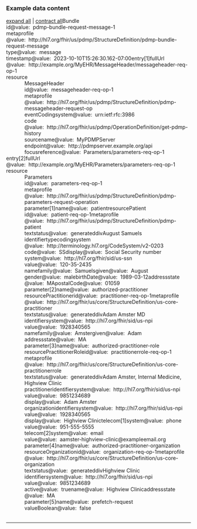 <h3>Example data content</h3>

<div class="fm_ex"><span id="expandNote"><a class="expandLink" href="#" onclick="javascript:{document.querySelectorAll('.fm_ex .detail.collapse').forEach(el => {el.classList.remove('collapse'); el.classList.remove('in'); el.classList.add('in');}); document.querySelectorAll('.fm_ex .summary').forEach(el => {el.classList.remove('collapsed');});}">expand all</a> | <a class="expandLink" href="#" onclick="javascript:{document.querySelectorAll('.fm_ex .detail.in').forEach(el => {el.classList.remove('in'); el.classList.remove('in'); el.classList.add('collapse');}); document.querySelectorAll('.fm_ex .summary').forEach(el => {el.classList.add('collapsed');}); }">contract all</a></span><span class="emph0">Bundle</span><br /><span style="display:inline-block"><span class="emph1">id</span><span style="display:inline-block"><span class="leastEmph fhirValue">@value</span>: &nbsp;<span class="valueEmph">pdmp-bundle-request-message-1</span></span></span><br><span style="display:inline-block"><span class="emph1">meta</span><span style="display:inline-block"><span class="emph2">profile</span></span></span><span style="display:inline-block"><span class="leastEmph fhirValue">@value</span>: &nbsp;<span class="valueEmph">http://hl7.org/fhir/us/pdmp/StructureDefinition/pdmp-bundle-request-message</span></span><br><span style="display:inline-block"><span class="emph1">type</span><span style="display:inline-block"><span class="leastEmph fhirValue">@value</span>: &nbsp;<span class="valueEmph">message</span></span></span><br><span style="display:inline-block"><span class="emph1">timestamp</span><span style="display:inline-block"><span class="leastEmph fhirValue">@value</span>: &nbsp;<span class="valueEmph">2023-10-10T15:26:30.162-07:00</span></span></span><span class="indent0"><span style="display:inline-block"><span class="emph1">entry[1]</span><span style="display:inline-block"><span class="emph2">fullUrl</span></span></span><span style="display:inline-block"><span class="leastEmph fhirValue">@value</span>: &nbsp;<span class="valueEmph">http://example.org/MyEHR/MessageHeader/messageheader-req-op-1</span></span><br><span style="display:inline-block"><span class="emph2">resource</span><span style="margin-left:50px; display:block"><span class="preSummary"></span><span data-toggle="collapse" style="display:inline-block;"  data-target="#_Bundle_entry_resource_MessageHeader" class="emph0 summary collapsed">MessageHeader</span><span id="_Bundle_entry_resource_MessageHeader" class="detail collapse"><br><span style="display:inline-block"><span class="emph1">id</span><span style="display:inline-block"><span class="leastEmph fhirValue">@value</span>: &nbsp;<span class="valueEmph">messageheader-req-op-1</span></span></span><br><span style="display:inline-block"><span class="emph1">meta</span><span style="display:inline-block"><span class="emph2">profile</span></span></span><span style="display:inline-block"><span class="leastEmph fhirValue">@value</span>: &nbsp;<span class="valueEmph">http://hl7.org/fhir/us/pdmp/StructureDefinition/pdmp-messageheader-request-op</span></span><br><span style="display:inline-block"><span class="emph1">eventCoding</span><span style="display:inline-block"><span class="emph2">system</span></span></span><span style="display:inline-block"><span class="leastEmph fhirValue">@value</span>: &nbsp;<span class="valueEmph">urn:ietf:rfc:3986</span></span><span style="display:inline-block"><span class="emph2">code</span><span style="display:inline-block"><span class="leastEmph fhirValue">@value</span>: &nbsp;<span class="valueEmph">http://hl7.org/fhir/us/pdmp/OperationDefinition/get-pdmp-history</span></span></span><br><span style="display:inline-block"><span class="emph1">source</span><span style="display:inline-block"><span class="emph2">name</span></span></span><span style="display:inline-block"><span class="leastEmph fhirValue">@value</span>: &nbsp;<span class="valueEmph">MyPDMPServer</span></span><span style="display:inline-block"><span class="emph2">endpoint</span><span style="display:inline-block"><span class="leastEmph fhirValue">@value</span>: &nbsp;<span class="valueEmph">http://pdmpserver.example.org/api</span></span></span><br><span style="display:inline-block"><span class="emph1">focus</span><span style="display:inline-block"><span class="emph2">reference</span></span></span><span style="display:inline-block"><span class="leastEmph fhirValue">@value</span>: &nbsp;<span class="valueEmph">Parameters/parameters-req-op-1</span></span></span></span></span><br/><span style="display:inline-block"><span class="emph1">entry[2]</span><span style="display:inline-block"><span class="emph2">fullUrl</span></span></span><span style="display:inline-block"><span class="leastEmph fhirValue">@value</span>: &nbsp;<span class="valueEmph">http://example.org/MyEHR/Parameters/parameters-req-op-1</span></span><br><span style="display:inline-block"><span class="emph2">resource</span><span style="margin-left:50px; display:block"><span class="preSummary"></span><span data-toggle="collapse" style="display:inline-block;"  data-target="#_Bundle_entry2_resource_Parameters" class="emph0 summary collapsed">Parameters</span><span id="_Bundle_entry2_resource_Parameters" class="detail collapse"><br><span style="display:inline-block"><span class="emph1">id</span><span style="display:inline-block"><span class="leastEmph fhirValue">@value</span>: &nbsp;<span class="valueEmph">parameters-req-op-1</span></span></span><br><span style="display:inline-block"><span class="emph1">meta</span><span style="display:inline-block"><span class="emph2">profile</span></span></span><span style="display:inline-block"><span class="leastEmph fhirValue">@value</span>: &nbsp;<span class="valueEmph">http://hl7.org/fhir/us/pdmp/StructureDefinition/pdmp-parameters-request-operation</span></span><span class="indent1"><span style="display:inline-block"><span class="emph1">parameter[1]</span><span style="display:inline-block"><span class="emph2">name</span></span></span><span style="display:inline-block"><span class="leastEmph fhirValue">@value</span>: &nbsp;<span class="valueEmph">patient</span></span><span style="display:inline-block"><span class="emph2">resource</span><span style="display:inline-block"><span class="emph3">Patient</span></span></span><span style="display:inline-block"><span class="emph4">id</span><span style="display:inline-block"><span class="leastEmph fhirValue">@value</span>: &nbsp;<span class="valueEmph">patient-req-op-1</span></span></span><span style="display:inline-block"><span class="emph4">meta</span><span style="display:inline-block"><span class="emph5">profile</span></span></span><span style="display:inline-block"><span class="leastEmph fhirValue">@value</span>: &nbsp;<span class="valueEmph">http://hl7.org/fhir/us/pdmp/StructureDefinition/pdmp-patient</span></span><span style="display:inline-block"><span class="emph4">text</span><span style="display:inline-block"><span class="emph5">status</span></span></span><span style="display:inline-block"><span class="leastEmph fhirValue">@value</span>: &nbsp;<span class="valueEmph">generated</span></span><span class="fhirText"><span class="preText"></span><span data-toggle="collapse" style="display:inline-block;"  data-target="#_Bundle_entry2_resource_Parameters_parameter_resource_Patient_text_div" class="emph2 fhirDiv summary collapsed">div</span><span id="_Bundle_entry2_resource_Parameters_parameter_resource_Patient_text_div" class="detail collapse"><span class="longContentEdit"></span><span class="longHiddenContent">August Samuels</span></span></span><br><span style="display:inline-block"><span class="emph4">identifier</span><span style="display:inline-block"><span class="emph5">type</span></span></span><span style="display:inline-block"><span class="leastEmph">coding</span><span style="display:inline-block"><span class="leastEmph">system</span></span></span><span style="display:inline-block"><span class="leastEmph fhirValue">@value</span>: &nbsp;<span class="valueEmph">http://terminology.hl7.org/CodeSystem/v2-0203</span></span><span style="display:inline-block"><span class="leastEmph">code</span><span style="display:inline-block"><span class="leastEmph fhirValue">@value</span>: &nbsp;<span class="valueEmph">SS</span></span></span><span style="display:inline-block"><span class="leastEmph">display</span><span style="display:inline-block"><span class="leastEmph fhirValue">@value</span>: &nbsp;<span class="boldValueEmph">Social Security number</span></span></span><br><span style="display:inline-block"><span class="emph5">system</span><span style="display:inline-block"><span class="leastEmph fhirValue">@value</span>: &nbsp;<span class="valueEmph">http://hl7.org/fhir/sid/us-ssn</span></span></span><span style="display:inline-block"><span class="emph5">value</span><span style="display:inline-block"><span class="leastEmph fhirValue">@value</span>: &nbsp;<span class="valueEmph">120-35-2435</span></span></span><br><span style="display:inline-block"><span class="emph4">name</span><span style="display:inline-block"><span class="emph5">family</span></span></span><span style="display:inline-block"><span class="leastEmph fhirValue">@value</span>: &nbsp;<span class="valueEmph">Samuels</span></span><span style="display:inline-block"><span class="emph5">given</span><span style="display:inline-block"><span class="leastEmph fhirValue">@value</span>: &nbsp;<span class="valueEmph">August</span></span></span><br><span style="display:inline-block"><span class="emph4">gender</span><span style="display:inline-block"><span class="leastEmph fhirValue">@value</span>: &nbsp;<span class="valueEmph">male</span></span></span><span style="display:inline-block"><span class="emph4">birthDate</span><span style="display:inline-block"><span class="leastEmph fhirValue">@value</span>: &nbsp;<span class="valueEmph">1989-03-12</span></span></span><span style="display:inline-block"><span class="emph4">address</span><span style="display:inline-block"><span class="emph5">state</span></span></span><span style="display:inline-block"><span class="leastEmph fhirValue">@value</span>: &nbsp;<span class="valueEmph">MA</span></span><span style="display:inline-block"><span class="emph5">postalCode</span><span style="display:inline-block"><span class="leastEmph fhirValue">@value</span>: &nbsp;<span class="valueEmph">01059</span></span></span><br><span style="display:inline-block"><span class="emph1">parameter[2]</span><span style="display:inline-block"><span class="emph2">name</span></span></span><span style="display:inline-block"><span class="leastEmph fhirValue">@value</span>: &nbsp;<span class="valueEmph">authorized-practitioner</span></span><span style="display:inline-block"><span class="emph2">resource</span><span style="display:inline-block"><span class="emph3">Practitioner</span></span></span><span style="display:inline-block"><span class="emph4">id</span><span style="display:inline-block"><span class="leastEmph fhirValue">@value</span>: &nbsp;<span class="valueEmph">practitioner-req-op-1</span></span></span><span style="display:inline-block"><span class="emph4">meta</span><span style="display:inline-block"><span class="emph5">profile</span></span></span><span style="display:inline-block"><span class="leastEmph fhirValue">@value</span>: &nbsp;<span class="valueEmph">http://hl7.org/fhir/us/core/StructureDefinition/us-core-practitioner</span></span><span style="display:inline-block"><span class="emph4">text</span><span style="display:inline-block"><span class="emph5">status</span></span></span><span style="display:inline-block"><span class="leastEmph fhirValue">@value</span>: &nbsp;<span class="valueEmph">generated</span></span><span class="fhirText"><span class="preText"></span><span data-toggle="collapse" style="display:inline-block;"  data-target="#_Bundle_entry2_resource_Parameters_parameter2_resource_Practitioner_text_div" class="emph2 fhirDiv summary collapsed">div</span><span id="_Bundle_entry2_resource_Parameters_parameter2_resource_Practitioner_text_div" class="detail collapse"><span class="longContentEdit"></span><span class="longHiddenContent">Adam Amster MD</span></span></span><br><span style="display:inline-block"><span class="emph4">identifier</span><span style="display:inline-block"><span class="emph5">system</span></span></span><span style="display:inline-block"><span class="leastEmph fhirValue">@value</span>: &nbsp;<span class="valueEmph">http://hl7.org/fhir/sid/us-npi</span></span><span style="display:inline-block"><span class="emph5">value</span><span style="display:inline-block"><span class="leastEmph fhirValue">@value</span>: &nbsp;<span class="valueEmph">1928340565</span></span></span><br><span style="display:inline-block"><span class="emph4">name</span><span style="display:inline-block"><span class="emph5">family</span></span></span><span style="display:inline-block"><span class="leastEmph fhirValue">@value</span>: &nbsp;<span class="valueEmph">Amster</span></span><span style="display:inline-block"><span class="emph5">given</span><span style="display:inline-block"><span class="leastEmph fhirValue">@value</span>: &nbsp;<span class="valueEmph">Adam</span></span></span><br><span style="display:inline-block"><span class="emph4">address</span><span style="display:inline-block"><span class="emph5">state</span></span></span><span style="display:inline-block"><span class="leastEmph fhirValue">@value</span>: &nbsp;<span class="valueEmph">MA</span></span><br><span style="display:inline-block"><span class="emph1">parameter[3]</span><span style="display:inline-block"><span class="emph2">name</span></span></span><span style="display:inline-block"><span class="leastEmph fhirValue">@value</span>: &nbsp;<span class="valueEmph">authorized-practitioner-role</span></span><span style="display:inline-block"><span class="emph2">resource</span><span style="display:inline-block"><span class="emph3">PractitionerRole</span></span></span><span style="display:inline-block"><span class="emph4">id</span><span style="display:inline-block"><span class="leastEmph fhirValue">@value</span>: &nbsp;<span class="valueEmph">practitionerrole-req-op-1</span></span></span><span style="display:inline-block"><span class="emph4">meta</span><span style="display:inline-block"><span class="emph5">profile</span></span></span><span style="display:inline-block"><span class="leastEmph fhirValue">@value</span>: &nbsp;<span class="valueEmph">http://hl7.org/fhir/us/core/StructureDefinition/us-core-practitionerrole</span></span><span style="display:inline-block"><span class="emph4">text</span><span style="display:inline-block"><span class="emph5">status</span></span></span><span style="display:inline-block"><span class="leastEmph fhirValue">@value</span>: &nbsp;<span class="valueEmph">generated</span></span><span class="fhirText"><span class="preText"></span><span data-toggle="collapse" style="display:inline-block;"  data-target="#_Bundle_entry2_resource_Parameters_parameter3_resource_PractitionerRole_text_div" class="emph2 fhirDiv summary collapsed">div</span><span id="_Bundle_entry2_resource_Parameters_parameter3_resource_PractitionerRole_text_div" class="detail collapse"><span class="longContentEdit"></span><span class="longHiddenContent">Adam Amster, Internal Medicine, Highview Clinic</span></span></span><br><span style="display:inline-block"><span class="emph4">practitioner</span><span style="display:inline-block"><span class="emph5">identifier</span></span></span><span style="display:inline-block"><span class="leastEmph">system</span><span style="display:inline-block"><span class="leastEmph fhirValue">@value</span>: &nbsp;<span class="valueEmph">http://hl7.org/fhir/sid/us-npi</span></span></span><span style="display:inline-block"><span class="leastEmph">value</span><span style="display:inline-block"><span class="leastEmph fhirValue">@value</span>: &nbsp;<span class="valueEmph">9851234689</span></span></span><br><span style="display:inline-block"><span class="emph5">display</span><span style="display:inline-block"><span class="leastEmph fhirValue">@value</span>: &nbsp;<span class="boldValueEmph">Adam Amster</span></span></span><br><span style="display:inline-block"><span class="emph4">organization</span><span style="display:inline-block"><span class="emph5">identifier</span></span></span><span style="display:inline-block"><span class="leastEmph">system</span><span style="display:inline-block"><span class="leastEmph fhirValue">@value</span>: &nbsp;<span class="valueEmph">http://hl7.org/fhir/sid/us-npi</span></span></span><span style="display:inline-block"><span class="leastEmph">value</span><span style="display:inline-block"><span class="leastEmph fhirValue">@value</span>: &nbsp;<span class="valueEmph">1928340565</span></span></span><br><span style="display:inline-block"><span class="emph5">display</span><span style="display:inline-block"><span class="leastEmph fhirValue">@value</span>: &nbsp;<span class="boldValueEmph">Highview Clinic</span></span></span><span class="indent2"><span style="display:inline-block"><span class="emph4">telecom[1]</span><span style="display:inline-block"><span class="emph5">system</span></span></span><span style="display:inline-block"><span class="leastEmph fhirValue">@value</span>: &nbsp;<span class="valueEmph">phone</span></span><span style="display:inline-block"><span class="emph5">value</span><span style="display:inline-block"><span class="leastEmph fhirValue">@value</span>: &nbsp;<span class="valueEmph">951-555-5555</span></span></span><br><span style="display:inline-block"><span class="emph4">telecom[2]</span><span style="display:inline-block"><span class="emph5">system</span></span></span><span style="display:inline-block"><span class="leastEmph fhirValue">@value</span>: &nbsp;<span class="valueEmph">email</span></span><span style="display:inline-block"><span class="emph5">value</span><span style="display:inline-block"><span class="leastEmph fhirValue">@value</span>: &nbsp;<span class="valueEmph">aamster-highview-clinic@exampleemail.org</span></span></span></span><span style="display:inline-block"><span class="emph1">parameter[4]</span><span style="display:inline-block"><span class="emph2">name</span></span></span><span style="display:inline-block"><span class="leastEmph fhirValue">@value</span>: &nbsp;<span class="valueEmph">authorized-practitioner-organization</span></span><span style="display:inline-block"><span class="emph2">resource</span><span style="display:inline-block"><span class="emph3">Organization</span></span></span><span style="display:inline-block"><span class="emph4">id</span><span style="display:inline-block"><span class="leastEmph fhirValue">@value</span>: &nbsp;<span class="valueEmph">organization-req-op-1</span></span></span><span style="display:inline-block"><span class="emph4">meta</span><span style="display:inline-block"><span class="emph5">profile</span></span></span><span style="display:inline-block"><span class="leastEmph fhirValue">@value</span>: &nbsp;<span class="valueEmph">http://hl7.org/fhir/us/core/StructureDefinition/us-core-organization</span></span><span style="display:inline-block"><span class="emph4">text</span><span style="display:inline-block"><span class="emph5">status</span></span></span><span style="display:inline-block"><span class="leastEmph fhirValue">@value</span>: &nbsp;<span class="valueEmph">generated</span></span><span class="fhirText"><span class="preText"></span><span data-toggle="collapse" style="display:inline-block;"  data-target="#_Bundle_entry2_resource_Parameters_parameter4_resource_Organization_text_div" class="emph2 fhirDiv summary collapsed">div</span><span id="_Bundle_entry2_resource_Parameters_parameter4_resource_Organization_text_div" class="detail collapse"><span class="longContentEdit"></span><span class="longHiddenContent">Highview Clinic</span></span></span><br><span style="display:inline-block"><span class="emph4">identifier</span><span style="display:inline-block"><span class="emph5">system</span></span></span><span style="display:inline-block"><span class="leastEmph fhirValue">@value</span>: &nbsp;<span class="valueEmph">http://hl7.org/fhir/sid/us-npi</span></span><span style="display:inline-block"><span class="emph5">value</span><span style="display:inline-block"><span class="leastEmph fhirValue">@value</span>: &nbsp;<span class="valueEmph">9851234689</span></span></span><br><span style="display:inline-block"><span class="emph4">active</span><span style="display:inline-block"><span class="leastEmph fhirValue">@value</span>: &nbsp;<span class="valueEmph">true</span></span></span><span style="display:inline-block"><span class="emph4">name</span><span style="display:inline-block"><span class="leastEmph fhirValue">@value</span>: &nbsp;<span class="valueEmph">Highview Clinic</span></span></span><span style="display:inline-block"><span class="emph4">address</span><span style="display:inline-block"><span class="emph5">state</span></span></span><span style="display:inline-block"><span class="leastEmph fhirValue">@value</span>: &nbsp;<span class="valueEmph">MA</span></span><br><span style="display:inline-block"><span class="emph1">parameter[5]</span><span style="display:inline-block"><span class="emph2">name</span></span></span><span style="display:inline-block"><span class="leastEmph fhirValue">@value</span>: &nbsp;<span class="valueEmph">prefetch-request</span></span><span style="display:inline-block"><span class="emph2">valueBoolean</span><span style="display:inline-block"><span class="leastEmph fhirValue">@value</span>: &nbsp;<span class="valueEmph">false</span></span></span></span></span></span><br/></span></span></div>

<hr>